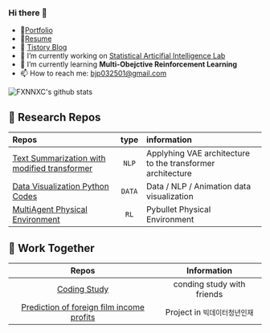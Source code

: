 ### Hi there 👋

<!--
**fxnnxc/fxnnxc** is a ✨ _special_ ✨ repository because its `README.md` (this file) appears on your GitHub profile.

Here are some ideas to get you started:

- 🔭 I’m currently working on [SAIL](http://sailab.kaist.ac.kr/)
- 🌱 I’m currently learning **Text Summarization**
- 👯 I’m looking to collaborate on ...
- 🤔 I’m looking for help with ...
- 💬 Ask me about ...
- 📫 How to reach me: ...
- 😄 Pronouns: ...
- ⚡ Fun fact: ...
-->

- 🌱[Portfolio](https://www.notion.so/Bumjin-Park-96b2d8c3c97e41589ff6d1b07924e2de)
- 🌱[Resume](https://www.notion.so/Resume-Bumjin-Park-58957bd1565c422ab83c6162b5560078)
- 👯 [Tistory Blog](https://jrc-park.tistory.com/)
- 🔭 I’m currently working on [Statistical Articifial Intelligence Lab](http://sailab.kaist.ac.kr/)
- 🌱 I’m currently learning **Multi-Obejctive Reinforcement Learning**
- 📫 How to reach me: bjp032501@gmail.com  

<kb>

![FXNNXC's github stats](https://github-readme-stats.vercel.app/api?username=fxnnxc&show_icons=true&hide_border=true) 

</kb>

## 🌱 Research Repos

|Repos|type|information|
|:--|:-:|:--|
[Text Summarization with modified transformer ](https://github.com/fxnnxc/text_summarization)|`NLP`|Applyhing VAE architecture to the transformer architecture| 
|[Data Visualization Python Codes](https://github.com/fxnnxc/data/tree/main/visualize)|`DATA`|Data / NLP / Animation data visualization|
|[MultiAgent Physical Environment](https://github.com/fxnnxc/pybullet_multiagent_follow_env)|`RL`|Pybullet Physical Environment|

## 🌱 Work Together

|Repos | Information |
|:-:|:-:|
|[Coding Study](https://github.com/fxnnxc/coding-Break-the-wall) | conding study with friends|
|[Prediction of foreign film income profits](https://github.com/fxnnxc/Prediction-of-foreign-film-income-profits) | Project in `빅데이터청년인재`|
